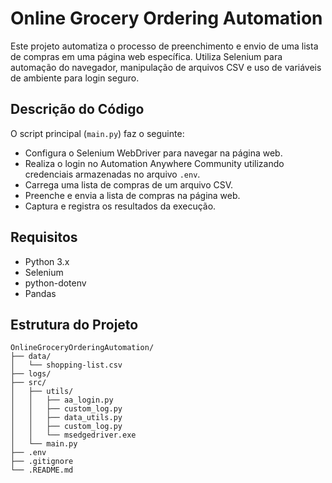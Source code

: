 # Online Grocery Ordering Automation

Este projeto automatiza o processo de preenchimento e envio de uma lista de compras em uma página web específica. Utiliza Selenium para automação do navegador, manipulação de arquivos CSV e uso de variáveis de ambiente para login seguro.

## Descrição do Código

O script principal (`main.py`) faz o seguinte:
- Configura o Selenium WebDriver para navegar na página web.
- Realiza o login no Automation Anywhere Community utilizando credenciais armazenadas no arquivo `.env`.
- Carrega uma lista de compras de um arquivo CSV.
- Preenche e envia a lista de compras na página web.
- Captura e registra os resultados da execução.

## Requisitos

- Python 3.x
- Selenium
- python-dotenv
- Pandas

## Estrutura do Projeto

```
OnlineGroceryOrderingAutomation/
├── data/
│   └── shopping-list.csv
├── logs/
├── src/
│   ├── utils/
│   │   ├── aa_login.py
│   │   ├── custom_log.py
│   │   ├── data_utils.py
│   │   ├── custom_log.py
│   │   └── msedgedriver.exe
│   └── main.py
├── .env
├── .gitignore
└── .README.md
```
